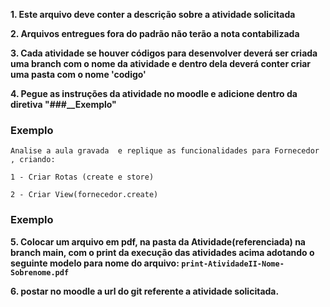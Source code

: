 **1. Este arquivo deve conter a descrição sobre a atividade solicitada**

**2. Arquivos entregues fora do padrão não terão a nota contabilizada**

**3. Cada atividade se houver códigos para desenvolver deverá ser
criada uma branch com o nome da atividade e dentro dela deverá conter criar uma pasta com o nome 'codigo'**

**4. Pegue as instruções da atividade no moodle e adicione dentro da diretiva "###__Exemplo"**

### Exemplo
   
    Analise a aula gravada  e replique as funcionalidades para Fornecedor , criando:

    1 - Criar Rotas (create e store) 

    2 - Criar View(fornecedor.create)
    
### Exemplo


**5. Colocar um arquivo em pdf, na pasta da Atividade(referenciada) na branch main, com o print da execução das atividades acima adotando o seguinte modelo para nome do arquivo: ```print-AtividadeII-Nome-Sobrenome.pdf```**

**6. postar no moodle a url do git referente a atividade solicitada.**

